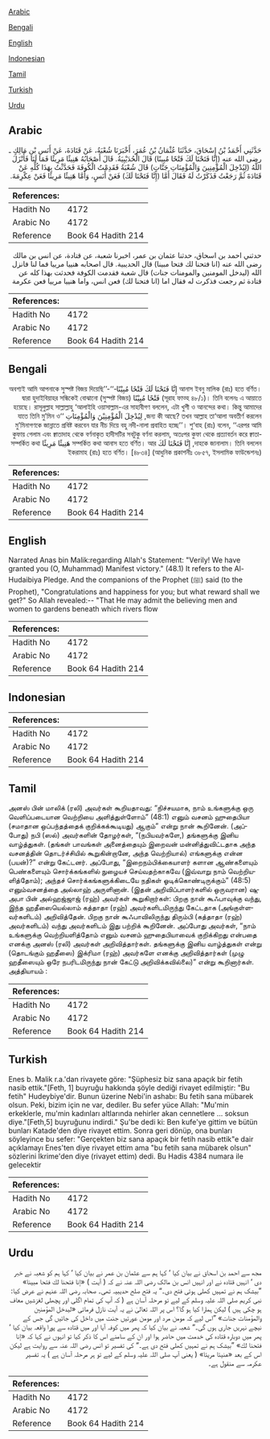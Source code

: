 [Arabic](#arabic)

[Bengali](#bengali)

[English](#english)

[Indonesian](#indonesian)

[Tamil](#tamil)

[Turkish](#turkish)

[Urdu](#urdu)

## Arabic


<div dir="rtl" lang="ar" style={{fontSize:'larger',backgroundColor:'#f8f9fa',padding:20}}>
حَدَّثَنِي أَحْمَدُ بْنُ إِسْحَاقَ، حَدَّثَنَا عُثْمَانُ بْنُ عُمَرَ، أَخْبَرَنَا شُعْبَةُ، عَنْ قَتَادَةَ، عَنْ أَنَسِ بْنِ مَالِكٍ ـ رضى الله عنه ‏(‏إِنَّا فَتَحْنَا لَكَ فَتْحًا مُبِينًا‏)‏ قَالَ الْحُدَيْبِيَةُ‏.‏ قَالَ أَصْحَابُهُ هَنِيئًا مَرِيئًا فَمَا لَنَا فَأَنْزَلَ اللَّهُ ‏(‏لِيُدْخِلَ الْمُؤْمِنِينَ وَالْمُؤْمِنَاتِ جَنَّاتٍ‏)‏ قَالَ شُعْبَةُ فَقَدِمْتُ الْكُوفَةَ فَحَدَّثْتُ بِهَذَا كُلِّهِ عَنْ قَتَادَةَ ثُمَّ رَجَعْتُ فَذَكَرْتُ لَهُ فَقَالَ أَمَّا ‏(‏إِنَّا فَتَحْنَا لَكَ‏)‏ فَعَنْ أَنَسٍ، وَأَمَّا هَنِيئًا مَرِيئًا فَعَنْ عِكْرِمَةَ‏.‏
</div>
<div style={{backgroundColor:'#f8f9fa',padding:20, marginBottom: 10}}><table> <thead> <tr> <th>References:</th> <th></th> </tr> </thead> <tbody><tr><td>Hadith No</td><td>4172</td></tr><tr><td>Arabic No</td><td>4172</td></tr><tr><td>Reference</td><td>Book 64 Hadith 214</td></tr></tbody></table></div>


<div dir="rtl" lang="ar" style={{fontSize:'larger',backgroundColor:'#f8f9fa',padding:20}}>
حدثني احمد بن اسحاق، حدثنا عثمان بن عمر، اخبرنا شعبة، عن قتادة، عن انس بن مالك رضى الله عنه (انا فتحنا لك فتحا مبينا) قال الحديبية. قال اصحابه هنييا مرييا فما لنا فانزل الله (ليدخل المومنين والمومنات جنات) قال شعبة فقدمت الكوفة فحدثت بهذا كله عن قتادة ثم رجعت فذكرت له فقال اما (انا فتحنا لك) فعن انس، واما هنييا مرييا فعن عكرمة
</div>
<div style={{backgroundColor:'#f8f9fa',padding:20, marginBottom: 10}}><table> <thead> <tr> <th>References:</th> <th></th> </tr> </thead> <tbody><tr><td>Hadith No</td><td>4172</td></tr><tr><td>Arabic No</td><td>4172</td></tr><tr><td>Reference</td><td>Book 64 Hadith 214</td></tr></tbody></table></div>

## Bengali


<div dir="rtl" lang="bn" style={{fontSize:'larger',backgroundColor:'#f8f9fa',padding:20}}>
আনাস ইবনু মালিক (রাঃ) হতে বর্ণিত। إِنَّا فَتَحْنَا لَكَ فَتْحًا مُبِيْنًا-‘‘অবশ্যই আমি আপনাকে সুস্পষ্ট বিজয় দিয়েছি’’- (সূরাহ ফাত্হ ৪৮/১)। তিনি বলেনঃ এ আয়াতে فَتْحًا مُبِيْنًا (সুস্পষ্ট বিজয়) দ্বারা হুদাইবিয়াহর সন্ধিকেই বোঝানো হয়েছে। রাসূলুল্লাহ সাল্লাল্লাহু ‘আলাইহি ওয়াসাল্লাম-এর সাহাবীগণ বললেন, এটা খুশী ও আনন্দের কথা। কিন্তু আমাদের জন্য কী আছে? তখন আল্লাহ তা‘আলা অবতীর্ণ করলেন, لِيُدْخِلَ الْمُؤْمِنِيْنَ وَالْمُؤْمِنَاتِ ‘‘যাতে তিনি মু’মিন ও মু’মিনাগণকে জান্নাতে প্রবিষ্ট করবেন যার নীচ দিয়ে বহু নদী-নালা প্রবাহিত হচ্ছে’’। শু‘বাহ (রাঃ) বলেন, ‘‘এরপর আমি কুফায় গেলাম এবং ক্বাতাদাহ থেকে বর্ণনাকৃত হাদীসটির সবটুকু বর্ণনা করলাম, অতঃপর কুফা থেকে প্রত্যাবর্তন করে ক্বাতাদাহকে জানালাম। তিনি বললেন, إِنَّا فَتَحْنَا لَكَ সম্পর্কিত কথা আনাস হতে বর্ণিত। আর هَنِيئًا مَرِيئًا সম্পর্কিত কথা ইকরামাহ (রাঃ) হতে বর্ণিত। [৪৮৩৪] (আধুনিক প্রকাশনীঃ ৩৮৫৭, ইসলামিক ফাউন্ডেশনঃ)
</div>
<div style={{backgroundColor:'#f8f9fa',padding:20, marginBottom: 10}}><table> <thead> <tr> <th>References:</th> <th></th> </tr> </thead> <tbody><tr><td>Hadith No</td><td>4172</td></tr><tr><td>Arabic No</td><td>4172</td></tr><tr><td>Reference</td><td>Book 64 Hadith 214</td></tr></tbody></table></div>

## English


<div dir="ltr" lang="en" style={{fontSize:'larger',backgroundColor:'#f8f9fa',padding:20}}>
Narrated Anas bin Malik:regarding Allah's Statement: "Verily! We have granted you (O, Muhammad) Manifest victory." (48.1) It refers to the Al-Hudaibiya Pledge. And the companions of the Prophet (ﷺ) said (to the Prophet), "Congratulations and happiness for you; but what reward shall we get?" So Allah revealed:-- "That He may admit the believing men and women to gardens beneath which rivers flow
</div>
<div style={{backgroundColor:'#f8f9fa',padding:20, marginBottom: 10}}><table> <thead> <tr> <th>References:</th> <th></th> </tr> </thead> <tbody><tr><td>Hadith No</td><td>4172</td></tr><tr><td>Arabic No</td><td>4172</td></tr><tr><td>Reference</td><td>Book 64 Hadith 214</td></tr></tbody></table></div>

## Indonesian


<div dir="ltr" lang="id" style={{fontSize:'larger',backgroundColor:'#f8f9fa',padding:20}}>

</div>
<div style={{backgroundColor:'#f8f9fa',padding:20, marginBottom: 10}}><table> <thead> <tr> <th>References:</th> <th></th> </tr> </thead> <tbody><tr><td>Hadith No</td><td>4172</td></tr><tr><td>Arabic No</td><td>4172</td></tr><tr><td>Reference</td><td>Book 64 Hadith 214</td></tr></tbody></table></div>

## Tamil


<div dir="ltr" lang="ta" style={{fontSize:'larger',backgroundColor:'#f8f9fa',padding:20}}>
அனஸ் பின் மாலிக் (ரலி) அவர்கள் கூறியதாவது: “நிச்சயமாக, நாம் உங்களுக்கு ஒரு வெளிப்படையான வெற்றியை அளித்துள்ளோம்” (48:1) எனும் வசனம் ஹுதைபியா (சமாதான ஒப்பந்தத்தைக் குறிக்கக்கூடியது) ஆகும்” என்று நான் கூறினேன். (அப்போது) நபி (ஸல்) அவர்களின் தோழர்கள், “(நபியவர்களே,) தங்களுக்கு இனிய வாழ்த்துகள். (தங்கள் பாவங்கள் அனைத்தையும் இறைவன் மன்னித்துவிட்டதாக அந்த வசனத்தின் தொடர்ச்சியில் கூறுகின்றானே, அந்த வெற்றியால்) எங்களுக்கு என்ன (பயன்)?” என்று கேட்டனர். அப்போது, “இறைநம்பிக்கையாளர் களான ஆண்களையும் பெண்களையும் சொர்க்கங்களில் நுழையச் செய்வதற்காகவே (இவ்வாறு நாம் வெற்றியளித்தோம்); அந்தச் சொர்க்கங்களுக்கிடையே நதிகள் ஓடிக்கொண்டிருக்கும்” (48:5) எனும்வசனத்தை அல்லாஹ் அருளினான். (இதன் அறிவிப்பாளர்களில் ஒருவரான) ஷுஅபா பின் அல்ஹஜ்ஜாஜ் (ரஹ்) அவர்கள் கூறுகிறார்கள்: பிறகு நான் கூஃபாவுக்கு வந்து, இந்த ஹதீஸையெல்லாம் கத்தாதா (ரஹ்) அவர்களிடமிருந்து கேட்டதாக (அங்குள்ளவர்களிடம்) அறிவித்தேன். பிறகு நான் கூஃபாவிலிருந்து திரும்பி (கத்தாதா (ரஹ்) அவர்களிடம்) வந்து அவர்களிடம் இது பற்றிக் கூறினேன். அப்போது அவர்கள், “நாம் உங்களுக்கு வெற்றியளித்தோம் எனும் வசனம் ஹுதைபியாவைக் குறிக்கிறது என்பதை எனக்கு அனஸ் (ரலி) அவர்கள் அறிவித்தார்கள். தங்களுக்கு இனிய வாழ்த்துகள் என்று (தொடங்கும் ஹதீஸை) இக்ரிமா (ரஹ்) அவர்களே எனக்கு அறிவித்தார்கள் (முழு ஹதீஸையும் ஒரே நபரிடமிருந்து நான் கேட்டு அறிவிக்கவில்லை)” என்று கூறினார்கள். அத்தியாயம் :
</div>
<div style={{backgroundColor:'#f8f9fa',padding:20, marginBottom: 10}}><table> <thead> <tr> <th>References:</th> <th></th> </tr> </thead> <tbody><tr><td>Hadith No</td><td>4172</td></tr><tr><td>Arabic No</td><td>4172</td></tr><tr><td>Reference</td><td>Book 64 Hadith 214</td></tr></tbody></table></div>

## Turkish


<div dir="ltr" lang="tr" style={{fontSize:'larger',backgroundColor:'#f8f9fa',padding:20}}>
Enes b. Malik r.a.'dan rivayete göre: "Şüphesiz biz sana apaçık bir fetih nasib ettik."[Feth, 1] buyruğu hakkında şöyle dediği rivayet edilmiştir: "Bu fetih" Hudeybiye'dir. Bunun üzerine Nebi'in ashabı: Bu fetih sana mübarek olsun. Peki, bizim için ne var, dediler. Bu sefer yüce Allah: "Mu'min erkeklerle, mu'min kadınları altlarında nehirler akan cennetlere ... soksun diye."[Feth,5] buyruğunu indirdi." Şu'be dedi ki: Ben kufe'ye gittim ve bütün bunları Katade'den diye rivayet ettim. Sonra geri dönüp, ona bunları söyleyince bu sefer: "Gerçekten biz sana apaçık bir fetih nasib ettik"e dair açıklamayı Enes'ten diye rivayet ettim ama "bu fetih sana mübarek olsun" sözlerini İkrime'den diye (rivayet ettim) dedi. Bu Hadis 4384 numara ile gelecektir
</div>
<div style={{backgroundColor:'#f8f9fa',padding:20, marginBottom: 10}}><table> <thead> <tr> <th>References:</th> <th></th> </tr> </thead> <tbody><tr><td>Hadith No</td><td>4172</td></tr><tr><td>Arabic No</td><td>4172</td></tr><tr><td>Reference</td><td>Book 64 Hadith 214</td></tr></tbody></table></div>

## Urdu


<div dir="rtl" lang="ur" style={{fontSize:'larger',backgroundColor:'#f8f9fa',padding:20}}>
مجھ سے احمد بن اسحاق نے بیان کیا ‘ کہا ہم سے عثمان بن عمر نے بیان کیا ‘ کہا ہم کو شعبہ نے خبر دی ‘ انہیں قتادہ نے اور انہیں انس بن مالک رضی اللہ عنہ نے کہ ( آیت ) «إنا فتحنا لك فتحا مبينا‏» ”بیشک ہم نے تمہیں کھلی ہوئی فتح دی۔“ یہ فتح صلح حدیبیہ تھی۔ صحابہ رضی اللہ عنہم نے عرض کیا: نبی کریم صلی اللہ علیہ وسلم کے لیے تو مرحلہ آسان ہے ( کہ آپ کی تمام اگلی اور پچھلی لغزشیں معاف ہو چکی ہیں ) لیکن ہمارا کیا ہو گا؟ اس پر اللہ تعالیٰ نے یہ آیت نازل فرمائی «ليدخل المؤمنين والمؤمنات جنات‏» ”اس لیے کہ مومن مرد اور مومن عورتیں جنت میں داخل کی جائیں گی جس کے نیچے نہریں جاری ہوں گی۔“ شعبہ نے بیان کیا کہ پھر میں کوفہ آیا اور میں قتادہ سے پورا واقعہ بیان کیا ‘ پھر میں دوبارہ قتادہ کی خدمت میں حاضر ہوا اور ان کے سامنے اس کا ذکر کیا تو انہوں نے کہا کہ «إنا فتحنا لك‏» ”بیشک ہم نے تمہیں کھلی فتح دی ہے۔“ کی تفسیر تو انس رضی اللہ عنہ سے روایت ہے لیکن اس کے بعد «هنيئا مريئا» ( یعنی آپ صلی اللہ علیہ وسلم کے لیے تو ہر مرحلہ آسان ہے ) یہ تفسیر عکرمہ سے منقول ہے۔
</div>
<div style={{backgroundColor:'#f8f9fa',padding:20, marginBottom: 10}}><table> <thead> <tr> <th>References:</th> <th></th> </tr> </thead> <tbody><tr><td>Hadith No</td><td>4172</td></tr><tr><td>Arabic No</td><td>4172</td></tr><tr><td>Reference</td><td>Book 64 Hadith 214</td></tr></tbody></table></div>